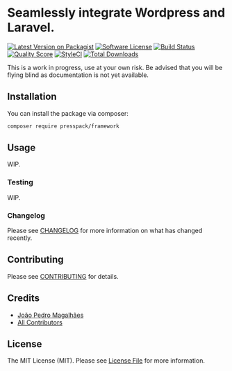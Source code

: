 # Seamlessly integrate Wordpress and Laravel.

[![Latest Version on Packagist](https://img.shields.io/packagist/v/presspack/framework.svg?style=flat-square)](https://packagist.org/packages/presspack/framework)
[![Software License](https://img.shields.io/github/license/presspack/framework.svg?style=flat-square)](LICENSE.md)
[![Build Status](https://img.shields.io/travis/presspack/framework/master.svg?style=flat-square)](https://travis-ci.org/presspack/framework)
[![Quality Score](https://img.shields.io/scrutinizer/g/presspack/framework.svg?style=flat-square)](https://scrutinizer-ci.com/g/presspack/framework)
[![StyleCI](https://github.styleci.io/repos/176566666/shield?branch=master)](https://github.styleci.io/repos/176566666)
[![Total Downloads](https://img.shields.io/packagist/dt/presspack/framework.svg?style=flat-square)](https://packagist.org/packages/presspack/framework)


This is a work in progress, use at your own risk. Be advised that you will be flying blind as documentation is not yet available.


## Installation

You can install the package via composer:

```bash
composer require presspack/framework
```

## Usage

WIP.

### Testing

WIP.

### Changelog

Please see [CHANGELOG](CHANGELOG.md) for more information on what has changed recently.

## Contributing

Please see [CONTRIBUTING](CONTRIBUTING.md) for details.

## Credits

- [João Pedro Magalhães](https://github.com/jphms)
- [All Contributors](../../contributors)

## License

The MIT License (MIT). Please see [License File](LICENSE.md) for more information.
